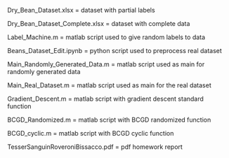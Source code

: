 Dry_Bean_Dataset.xlsx = dataset with partial labels

Dry_Bean_Dataset_Complete.xlsx = dataset with complete data

Label_Machine.m = matlab script used to give random labels to data

Beans_Dataset_Edit.ipynb = python script used to preprocess real dataset

Main_Randomly_Generated_Data.m = matlab script used as main for randomly generated data

Main_Real_Dataset.m = matlab script used as main for the real dataset

Gradient_Descent.m = matlab script with gradient descent standard function

BCGD_Randomized.m = matlab script with BCGD randomized function

BCGD_cyclic.m = matlab script with BCGD cyclic function

TesserSanguinRoveroniBissacco.pdf = pdf homework report
